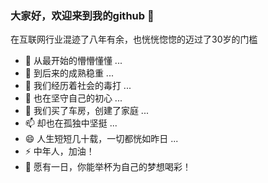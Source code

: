 ### 大家好，欢迎来到我的github 👋

在互联网行业混迹了八年有余，也恍恍惚惚的迈过了30岁的门槛

- 🔭 从最开始的懵懵懂懂 ...
- 🌱 到后来的成熟稳重 ...
- 👯 我们经历着社会的毒打 ...
- 🤔 也在坚守自己的初心 ...
- 💬 我们买了车房，创建了家庭 ...
- 📫 却也在孤独中坚挺 ...
- 😄 人生短短几十载，一切都恍如昨日 ...
- ⚡ 中年人，加油！
- 👋 愿有一日，你能举杯为自己的梦想喝彩！
